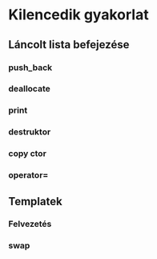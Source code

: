 # Kilencedik gyakorlat
## Láncolt lista befejezése
### push_back
### deallocate
### print
### destruktor
### copy ctor
### operator=

## Templatek
### Felvezetés
### swap
### 
